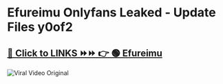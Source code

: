 
 # Efureimu Onlyfans Leaked - Update Files y0of2

## <h2><a href="https://clipsfans.com/Efureimu&ref=git">🔗 Click to LINKS ⏩⏩ 👉 🟢 Efureimu </a></h2>

<a href="https://clipsfans.com/Efureimu&ref=git" rel="nofollow" data-target="animated-image.originalLink"><img src="https://i.ibb.co.com/xMMVF88/686577567.gif" alt="Viral Video Original" style="max-width: 100%; display: inline-block;" data-target="animated-image.originalImage"></a>

